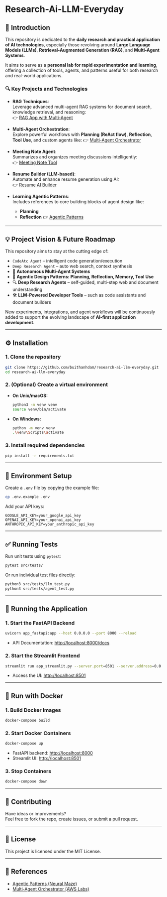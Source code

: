# Research-Ai-LLM-Everyday

## 🧠 Introduction

This repository is dedicated to the **daily research and practical application of AI technologies**, especially those revolving around **Large Language Models (LLMs)**, **Retrieval-Augmented Generation (RAG)**, and **Multi-Agent Systems**.

It aims to serve as a **personal lab for rapid experimentation and learning**, offering a collection of tools, agents, and patterns useful for both research and real-world applications.

### 🔍 Key Projects and Technologies

- **RAG Techniques**:  
  Leverage advanced multi-agent RAG systems for document search, knowledge retrieval, and reasoning:  
  👉 [RAG App with Multi-Agent](https://github.com/buithanhdam/rag-app-agent-llm)

- **Multi-Agent Orchestration**:  
  Explore powerful workflows with **Planning (ReAct flow)**, **Reflection**, **Tool Use**, and custom agents like:
  👉 [Multi-Agent Orchestrator](https://github.com/buithanhdam/maowrag-unlimited-ai-agent)

- **Meeting Note Agent**:  
  Summarizes and organizes meeting discussions intelligently:  
  👉 [Meeting Note Tool](https://github.com/buithanhdam/meeting-note-tool)

- **Resume Builder (LLM-based)**:  
  Automate and enhance resume generation using AI:  
  👉 [Resume AI Builder](https://github.com/buithanhdam/resume_ai_builder)

- **Learning Agentic Patterns**:  
  Includes references to core building blocks of agent design like:
  - **Planning**
  - **Reflection**
  👉 [Agentic Patterns](https://github.com/neural-maze/agentic_patterns/)

---

## 💡 Project Vision & Future Roadmap

This repository aims to stay at the cutting edge of:
- `CodeAtc Agent` – intelligent code generation/execution
- `Deep Research Agent` – auto web search, context synthesis
- 🤖 **Autonomous Multi-Agent Systems**  
- 🧩 **Agentic Design Patterns: Planning, Reflection, Memory, Tool Use**
- 🔍 **Deep Research Agents** – self-guided, multi-step web and document understanding
- 🛠️ **LLM-Powered Developer Tools** – such as code assistants and document builders

New experiments, integrations, and agent workflows will be continuously added to support the evolving landscape of **AI-first application development**.

---

## ⚙️ Installation

### 1. Clone the repository

```bash
git clone https://github.com/buithanhdam/research-ai-llm-everyday.git
cd research-ai-llm-everyday
```

### 2. (Optional) Create a virtual environment

- **On Unix/macOS:**
  ```bash
  python3 -m venv venv
  source venv/bin/activate
  ```
- **On Windows:**
  ```bash
  python -m venv venv
  .\venv\Scripts\activate
  ```

### 3. Install required dependencies

```bash
pip install -r requirements.txt
```

---

## 🔐 Environment Setup

Create a `.env` file by copying the example file:

```bash
cp .env.example .env
```

Add your API keys:

```env
GOOGLE_API_KEY=your_google_api_key
OPENAI_API_KEY=your_openai_api_key
ANTHROPIC_API_KEY=your_anthropic_api_key
```

---

## ✅ Running Tests

Run unit tests using `pytest`:

```bash
pytest src/tests/
```

Or run individual test files directly:

```bash
python3 src/tests/llm_test.py
python3 src/tests/agent_test.py
```

---

## 🚀 Running the Application

### 1. Start the FastAPI Backend

```bash
uvicorn app_fastapi:app --host 0.0.0.0 --port 8000 --reload
```

- API Documentation: [http://localhost:8000/docs](http://localhost:8000/docs)

### 2. Start the Streamlit Frontend

```bash
streamlit run app_streamlit.py --server.port=8501 --server.address=0.0.0.0
```

- Access the UI: [http://localhost:8501](http://localhost:8501)

---

## 🐳 Run with Docker

### 1. Build Docker Images

```bash
docker-compose build
```

### 2. Start Docker Containers

```bash
docker-compose up
```

- FastAPI backend: [http://localhost:8000](http://localhost:8000)  
- Streamlit UI: [http://localhost:8501](http://localhost:8501)

### 3. Stop Containers

```bash
docker-compose down
```

---

## 🤝 Contributing

Have ideas or improvements?  
Feel free to fork the repo, create issues, or submit a pull request.

---

## 📄 License

This project is licensed under the MIT License.

---

## 🔗 References

- [Agentic Patterns (Neural Maze)](https://github.com/neural-maze/agentic_patterns/)
- [Multi-Agent Orchestrator (AWS Labs)](https://github.com/awslabs/multi-agent-orchestrator)